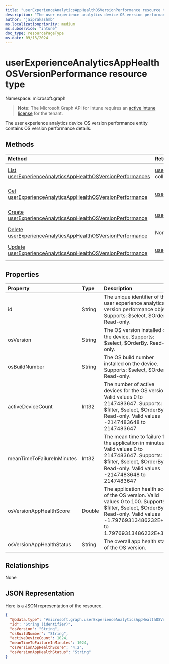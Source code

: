 ```yaml
---
title: "userExperienceAnalyticsAppHealthOSVersionPerformance resource type"
description: "The user experience analytics device OS version performance entity contains OS version performance details."
author: "jaiprakashmb"
ms.localizationpriority: medium
ms.subservice: "intune"
doc_type: resourcePageType
ms.date: 09/13/2024
---
```


# userExperienceAnalyticsAppHealthOSVersionPerformance resource type

Namespace: microsoft.graph

> **Note:** The Microsoft Graph API for Intune requires an [active Intune license](https://go.microsoft.com/fwlink/?linkid=839381) for the tenant.

The user experience analytics device OS version performance entity contains OS version performance details.

## Methods
|Method|Return Type|Description|
|:---|:---|:---|
|[List userExperienceAnalyticsAppHealthOSVersionPerformances](../api/intune-devices-userexperienceanalyticsapphealthosversionperformance-list.md)|[userExperienceAnalyticsAppHealthOSVersionPerformance](../resources/intune-devices-userexperienceanalyticsapphealthosversionperformance.md) collection|List properties and relationships of the [userExperienceAnalyticsAppHealthOSVersionPerformance](../resources/intune-devices-userexperienceanalyticsapphealthosversionperformance.md) objects.|
|[Get userExperienceAnalyticsAppHealthOSVersionPerformance](../api/intune-devices-userexperienceanalyticsapphealthosversionperformance-get.md)|[userExperienceAnalyticsAppHealthOSVersionPerformance](../resources/intune-devices-userexperienceanalyticsapphealthosversionperformance.md)|Read properties and relationships of the [userExperienceAnalyticsAppHealthOSVersionPerformance](../resources/intune-devices-userexperienceanalyticsapphealthosversionperformance.md) object.|
|[Create userExperienceAnalyticsAppHealthOSVersionPerformance](../api/intune-devices-userexperienceanalyticsapphealthosversionperformance-create.md)|[userExperienceAnalyticsAppHealthOSVersionPerformance](../resources/intune-devices-userexperienceanalyticsapphealthosversionperformance.md)|Create a new [userExperienceAnalyticsAppHealthOSVersionPerformance](../resources/intune-devices-userexperienceanalyticsapphealthosversionperformance.md) object.|
|[Delete userExperienceAnalyticsAppHealthOSVersionPerformance](../api/intune-devices-userexperienceanalyticsapphealthosversionperformance-delete.md)|None|Deletes a [userExperienceAnalyticsAppHealthOSVersionPerformance](../resources/intune-devices-userexperienceanalyticsapphealthosversionperformance.md).|
|[Update userExperienceAnalyticsAppHealthOSVersionPerformance](../api/intune-devices-userexperienceanalyticsapphealthosversionperformance-update.md)|[userExperienceAnalyticsAppHealthOSVersionPerformance](../resources/intune-devices-userexperienceanalyticsapphealthosversionperformance.md)|Update the properties of a [userExperienceAnalyticsAppHealthOSVersionPerformance](../resources/intune-devices-userexperienceanalyticsapphealthosversionperformance.md) object.|

## Properties
|Property|Type|Description|
|:---|:---|:---|
|id|String|The unique identifier of the user experience analytics OS version performance object. Supports: $select, $OrderBy. Read-only.|
|osVersion|String|The OS version installed on the device. Supports: $select, $OrderBy. Read-only.|
|osBuildNumber|String|The OS build number installed on the device. Supports: $select, $OrderBy. Read-only.|
|activeDeviceCount|Int32|The number of active devices for the OS version. Valid values 0 to 2147483647. Supports: $filter, $select, $OrderBy. Read-only. Valid values -2147483648 to 2147483647|
|meanTimeToFailureInMinutes|Int32|The mean time to failure for the application in minutes. Valid values 0 to 2147483647. Supports: $filter, $select, $OrderBy. Read-only. Valid values -2147483648 to 2147483647|
|osVersionAppHealthScore|Double|The application health score of the OS version. Valid values 0 to 100. Supports: $filter, $select, $OrderBy. Read-only. Valid values -1.79769313486232E+308 to 1.79769313486232E+308|
|osVersionAppHealthStatus|String|The overall app health status of the OS version.|

## Relationships
None

## JSON Representation
Here is a JSON representation of the resource.
<!-- {
  "blockType": "resource",
  "keyProperty": "id",
  "@odata.type": "microsoft.graph.userExperienceAnalyticsAppHealthOSVersionPerformance"
}
-->
``` json
{
  "@odata.type": "#microsoft.graph.userExperienceAnalyticsAppHealthOSVersionPerformance",
  "id": "String (identifier)",
  "osVersion": "String",
  "osBuildNumber": "String",
  "activeDeviceCount": 1024,
  "meanTimeToFailureInMinutes": 1024,
  "osVersionAppHealthScore": "4.2",
  "osVersionAppHealthStatus": "String"
}
```
